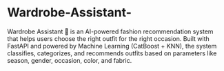 # Wardrobe-Assistant-
Wardrobe Assistant 👔 is an AI-powered fashion recommendation system that helps users choose the right outfit for the right occasion. Built with FastAPI and powered by Machine Learning (CatBoost + KNN), the system classifies, categorizes, and recommends outfits based on parameters like season, gender, occasion, color, and fabric.
